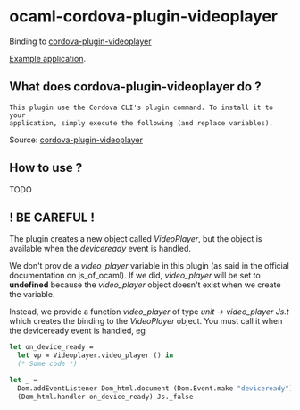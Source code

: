 # ocaml-cordova-plugin-videoplayer

Binding to
[cordova-plugin-videoplayer](https://github.com/moust/cordova-plugin-videoplayer)

[Example
application](https://github.com/dannywillems/ocaml-cordova-plugin-camera-example).

## What does cordova-plugin-videoplayer do ?

```
This plugin use the Cordova CLI's plugin command. To install it to your
application, simply execute the following (and replace variables).
```

Source: [cordova-plugin-videoplayer](https://github.com/moust/cordova-plugin-videoplayer)

## How to use ?

TODO

## ! BE CAREFUL !

The plugin creates a new object called *VideoPlayer*, but the object is
available when the *deviceready* event is handled.

We don't provide a *video_player* variable in this plugin (as said in the official
documentation on js_of_ocaml). If we did, *video_player* will be set to **undefined**
because the *video_player* object doesn't exist when we create the variable.

Instead, we provide a function *video_player* of type *unit -> video_player Js.t* which creates the
binding to the *VideoPlayer* object. You must call it when the deviceready
event is handled, eg

```OCaml
let on_device_ready =
  let vp = Videoplayer.video_player () in
  (* Some code *)

let _ =
  Dom.addEventListener Dom_html.document (Dom.Event.make "deviceready")
  (Dom_html.handler on_device_ready) Js._false
```
